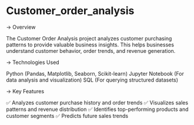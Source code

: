 # Customer_order_analysis
-> Overview

The Customer Order Analysis project analyzes customer purchasing patterns to provide valuable business insights. This helps businesses understand customer behavior, order trends, and revenue generation.

-> Technologies Used

Python (Pandas, Matplotlib, Seaborn, Scikit-learn)
Jupyter Notebook (For data analysis and visualization)
SQL (For querying structured datasets)

-> Key Features

✅ Analyzes customer purchase history and order trends
✅ Visualizes sales patterns and revenue distribution
✅ Identifies top-performing products and customer segments
✅ Predicts future sales trends
